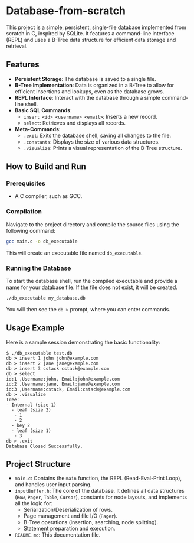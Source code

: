 # Database-from-scratch

This project is a simple, persistent, single-file database implemented from scratch in C, inspired by SQLite. It features a command-line interface (REPL) and uses a B-Tree data structure for efficient data storage and retrieval.

## Features

*   **Persistent Storage**: The database is saved to a single file.
*   **B-Tree Implementation**: Data is organized in a B-Tree to allow for efficient insertions and lookups, even as the database grows.
*   **REPL Interface**: Interact with the database through a simple command-line shell.
*   **Basic SQL Commands**:
    *   `insert <id> <username> <email>`: Inserts a new record.
    *   `select`: Retrieves and displays all records.
*   **Meta-Commands**:
    *   `.exit`: Exits the database shell, saving all changes to the file.
    *   `.constants`: Displays the size of various data structures.
    *   `.visualize`: Prints a visual representation of the B-Tree structure.

## How to Build and Run

### Prerequisites

*   A C compiler, such as GCC.

### Compilation

Navigate to the project directory and compile the source files using the following command:

```bash
gcc main.c -o db_executable
```

This will create an executable file named `db_executable`.

### Running the Database

To start the database shell, run the compiled executable and provide a name for your database file. If the file does not exist, it will be created.

```bash
./db_executable my_database.db
```

You will then see the `db >` prompt, where you can enter commands.

## Usage Example

Here is a sample session demonstrating the basic functionality:

```
$ ./db_executable test.db
db > insert 1 john john@example.com
db > insert 2 jane jane@example.com
db > insert 3 cstack cstack@example.com
db > select
id:1 ,Username:john, Email:john@example.com 
id:2 ,Username:jane, Email:jane@example.com 
id:3 ,Username:cstack, Email:cstack@example.com 
db > .visualize
Tree: 
- Internal (size 1)
  - leaf (size 2)
   - 1
   - 2
  - key 2
  - leaf (size 1)
   - 3
db > .exit
Database Closed Successfully.
```

## Project Structure

*   `main.c`: Contains the `main` function, the REPL (Read-Eval-Print Loop), and handles user input parsing.
*   `inputBuffer.h`: The core of the database. It defines all data structures (`Row`, `Pager`, `Table`, `Cursor`), constants for node layouts, and implements all the logic for:
    *   Serialization/Deserialization of rows.
    *   Page management and file I/O (`Pager`).
    *   B-Tree operations (insertion, searching, node splitting).
    *   Statement preparation and execution.
*   `README.md`: This documentation file.

